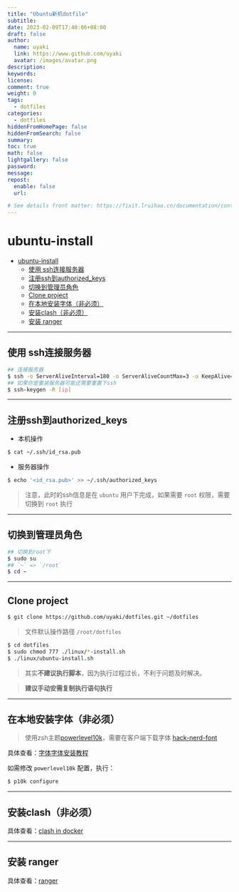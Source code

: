 ```yaml
---
title: "Ubuntu新机dotfile"
subtitle: 
date: 2023-02-09T17:40:06+08:00
draft: false
author:
  name: uyaki
  link: https://www.github.com/uyaki
  avatar: /images/avatar.png
description:
keywords: 
license:
comment: true
weight: 0
tags:
  - dotfiles 
categories:
  - dotfiles
hiddenFromHomePage: false
hiddenFromSearch: false
summary:
toc: true
math: false
lightgallery: false
password:
message:
repost:
  enable: false
  url: 

# See details front matter: https://fixit.lruihao.cn/documentation/content-management/introduction/#front-matter
---
```


<!--more-->
# ubuntu-install

- [ubuntu-install](#ubuntu-install)
  - [使用 ssh连接服务器](#使用-ssh连接服务器)
  - [注册ssh到authorized\_keys](#注册ssh到authorized_keys)
  - [切换到管理员角色](#切换到管理员角色)
  - [Clone project](#clone-project)
  - [在本地安装字体（非必须）](#在本地安装字体非必须)
  - [安装clash（非必须）](#安装clash非必须)
  - [安装 ranger](#安装-ranger)

---

## 使用 ssh连接服务器

```bash
## 连接服务器
$ ssh -o ServerAliveInterval=180 -o ServerAliveCountMax=3 -o KeepAlive=yes [user]@[ip]
## 如果你是重装服务器可能还需要重置下ssh
$ ssh-keygen -R [ip]
```

---

## 注册ssh到authorized_keys

- 本机操作
```bash
$ cat ~/.ssh/id_rsa.pub
```

- 服务器操作
```bash
$ echo '<id_rsa.pub>' >> ~/.ssh/authorized_keys
```

> 注意，此时的ssh信息是在 `ubuntu` 用户下完成，如果需要 `root` 权限，需要切换到 `root` 执行

---

## 切换到管理员角色

```bash
## 切换到root下
$ sudo su
## `~` => `/root`
$ cd ~
```

---

## Clone project

```bash
$ git clone https://github.com/uyaki/dotfiles.git ~/dotfiles
```

> 文件默认操作路径 `/root/dotfiles`

```bash
$ cd dotfiles
$ sudo chmod 777 ./linux/*-install.sh
$ ./linux/ubuntu-install.sh
```

> 其实**不建议执行脚本**，因为执行过程过长，不利于问题及时解决。

> **建议手动安需复制执行语句执行**

---

## 在本地安装字体（非必须）

> 使用zsh主题[powerlevel10k](https://github.com/romkatv/powerlevel10k)，需要在客户端下载字体 [hack-nerd-font](https://github.com/ryanoasis/nerd-fonts)

具体查看：[字体字体安装教程](./../font/font.md)

如需修改 `powerlevel10k` 配置，执行：

```bash
$ p10k configure
```

---

## 安装clash（非必须）

具体查看：[clash in docker](./../clash_in_docker/clash_in_docker.md)

---

## 安装 ranger

具体查看：[ranger](./../ranger/ranger.md)